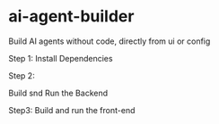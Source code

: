 # ai-agent-builder
Build AI agents without code, directly from ui or config

Step 1:
Install Dependencies

Step 2: 

Build snd Run the Backend

Step3:
Build and run the front-end


